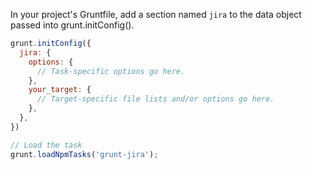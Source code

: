 In your project's Gruntfile, add a section named `jira` to the data object passed into grunt.initConfig().

```js
grunt.initConfig({
  jira: {
    options: {
      // Task-specific options go here.
    },
    your_target: {
      // Target-specific file lists and/or options go here.
    },
  },
})

// Load the task
grunt.loadNpmTasks('grunt-jira');
```